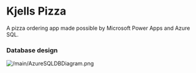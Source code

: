 # Kjells Pizza

A pizza ordering app made possible by Microsoft Power Apps and Azure SQL.

### Database design

![/main/AzureSQLDBDiagram.png]()


